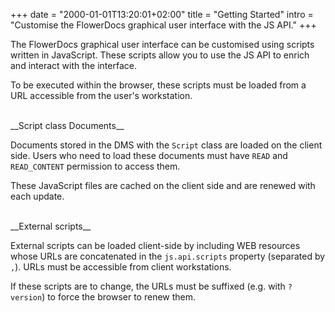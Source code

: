 +++
date = "2000-01-01T13:20:01+02:00"
title = "Getting Started"
intro = "Customise the FlowerDocs graphical user interface with the JS API."
+++

The FlowerDocs graphical user interface can be customised using scripts written in JavaScript. 
These scripts allow you to use the JS API to enrich and interact with the interface.

To be executed within the browser, these scripts must be loaded from a URL accessible from the user's workstation.

<br/>
__Script class Documents__

Documents stored in the DMS with the ``Script`` class are loaded on the client side. Users who need to load these documents must have ``READ`` and ``READ_CONTENT`` permission to access them.

These JavaScript files are cached on the client side and are renewed with each update.


<br/>
__External scripts__

External scripts can be loaded client-side by including WEB resources whose URLs are concatenated in the ``js.api.scripts`` property (separated by ``,``). URLs must be accessible from client workstations.

If these scripts are to change, the URLs must be suffixed (e.g. with ``?version``) to force the browser to renew them.


